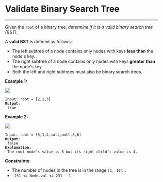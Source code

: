 # Validate Binary Search Tree

***

Given the `root` of a binary tree, _determine if it is a valid binary search tree (BST)_.

A **valid BST** is defined as follows:

* The left subtree of a node contains only nodes with keys **less than** the node's key.
* The right subtree of a node contains only nodes with keys **greater than** the node's key.
* Both the left and right subtrees must also be binary search trees.

&#x20;

**Example 1:**

![](https://assets.leetcode.com/uploads/2020/12/01/tree1.jpg)

<pre><code>Input: root = [2,1,3]
<strong>Output:
</strong> true</code></pre>

**Example 2:**

![](https://assets.leetcode.com/uploads/2020/12/01/tree2.jpg)

<pre><code>Input: root = [5,1,4,null,null,3,6]
<strong>Output:
</strong> false
<strong>Explanation:
</strong> The root node's value is 5 but its right child's value is 4.</code></pre>

&#x20;

**Constraints:**

* The number of nodes in the tree is in the range `[1, 104]`.
* `-231 <= Node.val <= 231 - 1`
